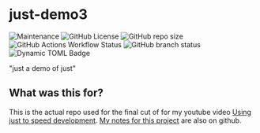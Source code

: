 # just-demo3

![Maintenance](https://img.shields.io/maintenance/no/2024)
![GitHub License](https://img.shields.io/github/license/chicks-net/just-demo3)
![GitHub repo size](https://img.shields.io/github/repo-size/chicks-net/just-demo3)
![GitHub Actions Workflow Status](https://img.shields.io/github/actions/workflow/status/chicks-net/just-demo3/verify.yaml)
![GitHub branch status](https://img.shields.io/github/checks-status/chicks-net/just-demo3/main)
![Dynamic TOML Badge](https://img.shields.io/badge/dynamic/toml?url=https%3A%2F%2Fraw.githubusercontent.com%2Fchicks-net%2Fjust-demo3%2Frefs%2Fheads%2Fmain%2FCargo.toml&query=%24.package.version&label=package.version)

"just a demo of just"

## What was this for?

This is the actual repo used for the final cut of for my youtube video
[Using just to speed development](https://youtu.be/m7ZCnGnYyvs?si=QNvUZJiGo20FVdnD).
[My notes for this project](https://github.com/chicks-net/presentation-notes/tree/main/just-intro)
are also on github.
